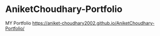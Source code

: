 # AniketChoudhary-Portfolio
MY Portfolio
https://aniket-choudhary2002.github.io/AniketChoudhary-Portfolio/
 
